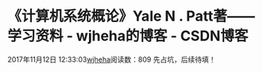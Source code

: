 # 《计算机系统概论》Yale N . Patt著——学习资料 - wjheha的博客 - CSDN博客
2017年11月12日 12:33:03[wjheha](https://me.csdn.net/wjheha)阅读数：809
先占坑，后续待填！
